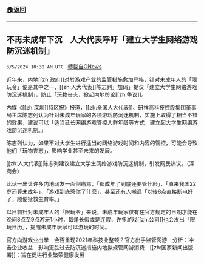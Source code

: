 ###  [:house:返回](README.md)
---


## 不再未成年下沉　人大代表呼吁「建立大学生网络游戏防沉迷机制」
`3/5/2024 10:30 AM UTC ` [轉載自GNews](https://gnews.org/articles/2366768)

近年来，内地[[zh:政府]]对於游戏产业的监管措施愈加严格，针对未成年人的「限玩令」便是其中之一，[[zh:人大代表]]陈志列」加码」提议「建立大学生网络游戏防沉迷机制」，防止「玩物丧志，掀起内地舆论[[zh:争议]]。

内媒《[[zh:深圳]]特区报》报道，[[zh:全国人大代表]]、研祥高科技控股集团董事局主席陈志列认为针对未成年玩家的各项游戏防沉迷机制，实施上取得了相当不错的效果，建议可以「适当延长网络游戏管控人群年龄等方式，建立起大学生网络游戏防沉迷机制。」

陈志列认为，如果不对大学生进行适当的网络游戏时间和内容的管控，可能会导致他们「玩物丧志」，影响学业甚至未来的发展。

[[zh:人大代表]]陈志列建议建立大学生网络游戏防沉迷机制，引发网民热议。（深商会）

此话一出让许多内地网友一面倒痛骂，「都成年了到底还要管什麽」、「原来我国22岁还算未成年」、「游戏到底惹你了什麽」，甚至还有人嘲讽「以後8点直接断电好了，顺便拯救生育率。」

以目前针对未成年人的「限玩令」来说，未成年玩家仅有在官方规定的日期才能在晚间8点至9点游玩1小时，每逢长假或是连假，许多游戏[[zh:公司]]也会发出「限玩日历」，提醒未成年玩家可以游玩的时间。

官方向游戏业出拳　会否重现2021年科技业整顿？官方出手监管网游　分析：冲击企业收益　影响更胜过去防沉迷措施内地拟规管网游消费　[[zh:国家新闻出版署]]：旨在促进行业繁荣健康发展
